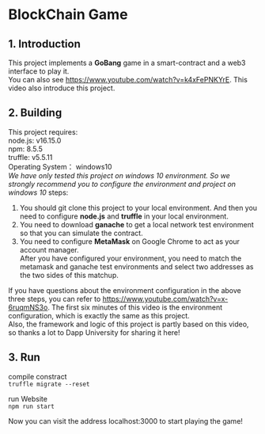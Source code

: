 
# BlockChain Game
## 1. Introduction
This project implements a **GoBang** game in a smart-contract and a web3 interface to play it.  
You can also see https://www.youtube.com/watch?v=k4xFePNKYrE. This video also introduce this project.  

## 2. Building
This project requires:  
node.js: v16.15.0  
npm: 8.5.5  
truffle: v5.5.11  
Operating System： windows10  
*We have only tested this project on windows 10 environment. So we strongly recommend you to configure the environment and project on windows 10*
steps:
1.  You should git clone this project to your local environment. And then you need to configure **node.js** and **truffle** in your local environment. 
2.  You need to download **ganache** to get a local network test environment so that you can simulate the contract. 
3.  You need to configure **MetaMask** on Google Chrome to act as your account manager.  
After you have configured your environment, you need to match the metamask and ganache test environments and select two addresses as the two sides of this matchup.

If you have questions about the environment configuration in the above three steps, you can refer to https://www.youtube.com/watch?v=x-6ruqmNS3o. The first six minutes of this video is the environment configuration, which is exactly the same as this project.  
Also, the framework and logic of this project is partly based on this video, so thanks a lot to Dapp University for sharing it here!

## 3. Run
compile constract  
```truffle migrate --reset```

run Website   
```npm run start```


Now you can visit the address localhost:3000 to start playing the game!



